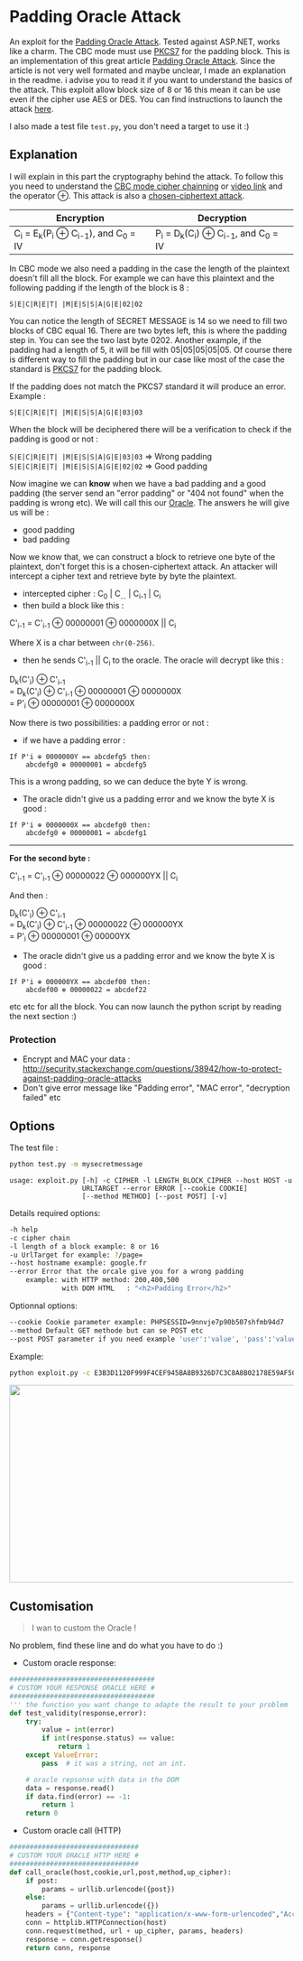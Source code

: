 # Padding Oracle Attack

An exploit for the [Padding Oracle Attack](https://en.wikipedia.org/wiki/Padding_oracle_attack). Tested against ASP.NET, works like a charm. The CBC  mode must use [PKCS7](https://en.wikipedia.org/wiki/Padding_%28cryptography%29#PKCS7) for the padding block.
This is an implementation of this great article [Padding Oracle Attack](https://not.burntout.org/blog/Padding_Oracle_Attack/). Since the article is not very well formated and maybe unclear, I made an explanation in the readme. i advise you to read it if you want to understand the basics of the attack.
This exploit allow block size of 8 or 16 this mean it can be use even if the cipher use AES or DES. You can find instructions to launch the attack [here](https://github.com/mpgn/Padding-Oracle-Attack#options).

I also made a test file `test.py`, you don't need a target to use it :)

## Explanation

I will explain in this part the cryptography behind the attack. To follow this you need to understand the [CBC mode cipher chainning](https://en.wikipedia.org/wiki/Block_cipher_mode_of_operation#Cipher_Block_Chaining_.28CBC.29) or [video link](https://www.youtube.com/watch?v=0D7OwYp6ZEc.) and the operator ⊕. This attack is also a [chosen-ciphertext attack](https://en.wikipedia.org/wiki/Chosen-ciphertext_attack).

Encryption | Decryption
--- | --- 
C<sub>i</sub> = E<sub>k</sub>(P<sub>i</sub> ⊕ C<sub>i-1</sub>), and C<sub>0</sub> = IV | P<sub>i</sub> = D<sub>k</sub>(C<sub>i</sub>) ⊕ C<sub>i-1</sub>, and C<sub>0</sub> = IV

In CBC mode we also need a padding in the case the length of the plaintext doesn't fill all the block. For example we can have this plaintext and the following padding if the length of the block is 8 :

`S|E|C|R|E|T| |M|E|S|S|A|G|E|02|02`

You can notice the length of SECRET MESSAGE is 14 so we need to fill two blocks of CBC equal 16. There are two bytes left, this is where the padding step in. You can see the two last byte 0202. Another example, if the padding had a length of 5, it will be fill with 05|05|05|05|05. Of course there is different way to fill the padding but in our case like most of the case the standard is [PKCS7](https://en.wikipedia.org/wiki/Padding_%28cryptography%29#PKCS7) for the padding block.

If the padding does not match the PKCS7 standard it will produce an error. Example :

`S|E|C|R|E|T| |M|E|S|S|A|G|E|03|03`

When the block will be deciphered there will be a verification to check if the padding is good or not :

`S|E|C|R|E|T| |M|E|S|S|A|G|E|03|03` => Wrong padding <br>
`S|E|C|R|E|T| |M|E|S|S|A|G|E|02|02` => Good padding

Now imagine we can **know** when we have a bad padding and a good padding (the server send an "error padding" or "404 not found" when the padding is wrong etc). We will call this our [Oracle](http://security.stackexchange.com/questions/10617/what-is-a-cryptographic-oracle). The answers he will give us will be :

* good padding
* bad padding

Now we know that, we can construct a block to retrieve one byte of the plaintext, don't forget this is a chosen-ciphertext attack.
An attacker will intercept a cipher text and retrieve byte by byte the plaintext.

* intercepted cipher : C<sub>0</sub> | C<sub>...</sub> | C<sub>i-1</sub> | C<sub>i</sub>
* then build a block like this :

C'<sub>i-1</sub> = C'<sub>i-1</sub> ⊕ 00000001 ⊕ 0000000X || C<sub>i</sub>

Where X is a char between `chr(0-256)`. 

* then he sends C'<sub>i-1</sub> || C<sub>i</sub> to the oracle. The oracle will decrypt like this :

D<sub>k</sub>(C'<sub>i</sub>) ⊕ C'<sub>i-1</sub>  <br>
= D<sub>k</sub>(C'<sub>i</sub>) ⊕ C'<sub>i-1</sub> ⊕ 00000001 ⊕ 0000000X <br>
= P'<sub>i</sub> ⊕ 00000001 ⊕ 0000000X <br>

Now there is two possibilities: a padding error or not :

* if we have a padding error :

```
If P'i ⊕ 0000000Y == abcdefg5 then:
    abcdefg0 ⊕ 00000001 = abcdefg5
```
This is a wrong padding, so we can deduce the byte Y is wrong.

* The oracle didn't give us a padding error and we know the byte X is good :

```
If P'i ⊕ 0000000X == abcdefg0 then:
    abcdefg0 ⊕ 00000001 = abcdefg1
```

<hr>

**For the second byte :**


C'<sub>i-1</sub> = C'<sub>i-1</sub> ⊕ 00000022 ⊕ 000000YX || C<sub>i</sub>

And then : 

D<sub>k</sub>(C'<sub>i</sub>) ⊕ C'<sub>i-1</sub> <br>
= D<sub>k</sub>(C'<sub>i</sub>) ⊕ C'<sub>i-1</sub> ⊕ 00000022 ⊕ 000000YX <br>
= P'<sub>i</sub> ⊕ 00000001 ⊕ 00000YX <br>

* The oracle didn't give us a padding error and we know the byte X is good :

```
If P'i ⊕ 000000YX == abcdef00 then:
    abcdef00 ⊕ 00000022 = abcdef22
```

etc etc for all the block. You can now launch the python script by reading the next section :)


### Protection 

* Encrypt and MAC your data : http://security.stackexchange.com/questions/38942/how-to-protect-against-padding-oracle-attacks
* Don't give error message like "Padding error", "MAC error", "decryption failed" etc

## Options

The test file :

```bash
python test.py -m mysecretmessage
```

```
usage: exploit.py [-h] -c CIPHER -l LENGTH_BLOCK_CIPHER --host HOST -u
                  URLTARGET --error ERROR [--cookie COOKIE]
                  [--method METHOD] [--post POST] [-v]
```
Details required options:
```bash
-h help
-c cipher chain
-l length of a block example: 8 or 16
-u UrlTarget for example: ?/page=
--host hostname example: google.fr
--error Error that the orcale give you for a wrong padding
    example: with HTTP method: 200,400,500
             with DOM HTML   : "<h2>Padding Error</h2>"
```
Optionnal options:
```bash
--cookie Cookie parameter example: PHPSESSID=9nnvje7p90b507shfmb94d7
--method Default GET methode but can se POST etc
--post POST parameter if you need example 'user':'value', 'pass':'value'
```

Example:
```bash
python exploit.py -c E3B3D1120F999F4CEF945BA8B9326D7C3C8A8B02178E59AF506666542AB5EF44 -l 16 --host host.com -u /index.aspx?c= -v --error "Padding Error"
```

<a href="https://asciinema.org/a/40222" target="_blank"><img src="https://asciinema.org/a/40222.png" height="350" width="550" ></a>

## Customisation

> I wan to custom the Oracle !

No problem, find these line and do what you have to do :)

* Custom oracle response: 
```python
####################################
# CUSTOM YOUR RESPONSE ORACLE HERE #
####################################
''' the function you want change to adapte the result to your problem '''
def test_validity(response,error):
    try:
        value = int(error)
        if int(response.status) == value:
            return 1
    except ValueError:
        pass  # it was a string, not an int.

    # oracle repsonse with data in the DOM
    data = response.read()
    if data.find(error) == -1:
        return 1
    return 0
```

* Custom oracle call (HTTP)
```python
################################
# CUSTOM YOUR ORACLE HTTP HERE #
################################
def call_oracle(host,cookie,url,post,method,up_cipher):
    if post:
        params = urllib.urlencode({post})
    else:
        params = urllib.urlencode({})
    headers = {"Content-type": "application/x-www-form-urlencoded","Accept": "text/plain", 'Cookie': cookie}
    conn = httplib.HTTPConnection(host)
    conn.request(method, url + up_cipher, params, headers)
    response = conn.getresponse()
    return conn, response
```